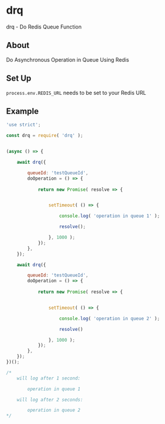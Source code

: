 # drq
drq - Do Redis Queue Function


## About

Do Asynchronous Operation in Queue Using Redis

## Set Up
`process.env.REDIS_URL` needs to be set to your Redis URL

## Example

```.js
'use strict';

const drq = require( 'drq' );


(async () => {

    await drq({

        queueId: 'testQueueId',
        doOperation = () => {
            
            return new Promise( resolve => {


                setTimeout( () => {

                    console.log( 'operation in queue 1' );

                    resolve();

                }, 1000 );
            });
        },
    });

    await drq({

        queueId: 'testQueueId',
        doOperation = () => {
            
            return new Promise( resolve => {


                setTimeout( () => {

                    console.log( 'operation in queue 2' );

                    resolve()

                }, 1000 );
            });
        },
    });
})();

/*
    will log after 1 second:

        operation in queue 1

    will log after 2 seconds:

        operation in queue 2
*/
```